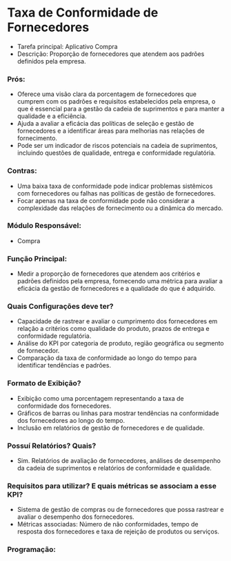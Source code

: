# Taxa de Conformidade de Fornecedores
- Tarefa principal: Aplicativo Compra
- Descrição: Proporção de fornecedores que atendem aos padrões definidos pela empresa.
### Prós:
- Oferece uma visão clara da porcentagem de fornecedores que cumprem com os padrões e requisitos estabelecidos pela empresa, o que é essencial para a gestão da cadeia de suprimentos e para manter a qualidade e a eficiência.
- Ajuda a avaliar a eficácia das políticas de seleção e gestão de fornecedores e a identificar áreas para melhorias nas relações de fornecimento.
- Pode ser um indicador de riscos potenciais na cadeia de suprimentos, incluindo questões de qualidade, entrega e conformidade regulatória.
### Contras:
- Uma baixa taxa de conformidade pode indicar problemas sistêmicos com fornecedores ou falhas nas políticas de gestão de fornecedores.
- Focar apenas na taxa de conformidade pode não considerar a complexidade das relações de fornecimento ou a dinâmica do mercado.
### Módulo Responsável:
- Compra
### Função Principal:
- Medir a proporção de fornecedores que atendem aos critérios e padrões definidos pela empresa, fornecendo uma métrica para avaliar a eficácia da gestão de fornecedores e a qualidade do que é adquirido.
### Quais Configurações deve ter?
- Capacidade de rastrear e avaliar o cumprimento dos fornecedores em relação a critérios como qualidade do produto, prazos de entrega e conformidade regulatória.
- Análise do KPI por categoria de produto, região geográfica ou segmento de fornecedor.
- Comparação da taxa de conformidade ao longo do tempo para identificar tendências e padrões.
### Formato de Exibição?
- Exibição como uma porcentagem representando a taxa de conformidade dos fornecedores.
- Gráficos de barras ou linhas para mostrar tendências na conformidade dos fornecedores ao longo do tempo.
- Inclusão em relatórios de gestão de fornecedores e de qualidade.
### Possuí Relatórios? Quais?
- Sim. Relatórios de avaliação de fornecedores, análises de desempenho da cadeia de suprimentos e relatórios de conformidade e qualidade.
### Requisitos para utilizar? E quais métricas se associam a esse KPI?
- Sistema de gestão de compras ou de fornecedores que possa rastrear e avaliar o desempenho dos fornecedores.
- Métricas associadas: Número de não conformidades, tempo de resposta dos fornecedores e taxa de rejeição de produtos ou serviços.
### Programação:
